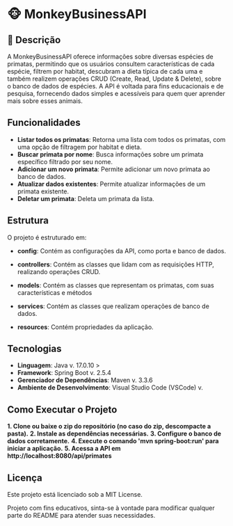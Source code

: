 # :monkey_face: MonkeyBusinessAPI

## :memo: Descrição

A MonkeyBusinessAPI oferece informações sobre diversas espécies de primatas, permitindo que os usuários consultem características de cada espécie, filtrem por habitat, descubram a dieta típica de cada uma e também realizem operações CRUD (Create, Read, Update & Delete), sobre o banco de dados de espécies. A API é voltada para fins educacionais e de pesquisa, fornecendo dados simples e acessíveis para quem quer aprender mais sobre esses animais.

## Funcionalidades

- **Listar todos os primatas**: Retorna uma lista com todos os primatas, com uma opção de filtragem por habitat e dieta.
- **Buscar primata por nome**: Busca informações sobre um primata específico filtrado por seu nome.
- **Adicionar um novo primata**: Permite adicionar um novo primata ao banco de dados.
- **Atualizar dados existentes**: Permite atualizar informações de um primata existente.
- **Deletar um primata**: Deleta um primata da lista.

## Estrutura

O projeto é estruturado em:

- **config**: Contém as configurações da API, como porta e banco de dados.

- **controllers**: Contém as classes que lidam com as requisições HTTP, realizando operações CRUD.

- **models**: Contém as classes que representam os primatas, com suas características e métodos

- **services**: Contém as classes que realizam operações de banco de dados.

- **resources**: Contém propriedades da aplicação.

## Tecnologias

- **Linguagem**: Java v. 17.0.10 >
- **Framework**: Spring Boot v. 2.5.4 
- **Gerenciador de Dependências**: Maven v. 3.3.6
- **Ambiente de Desenvolvimento**: Visual Studio Code (VSCode) v. 


## Como Executar o Projeto

**1. Clone ou baixe o zip do repositório (no caso do zip, descompacte a pasta).**
**2. Instale as dependências necessárias.**
**3. Configure o banco de dados corretamente.**
**4. Execute o comando 'mvn spring-boot:run' para iniciar a aplicação.**
**5. Acessa a API em http://localhost:8080/api/primates**

## Licença

Este projeto está licenciado sob a MIT License.

Projeto com fins educativos, sinta-se à vontade para modificar qualquer parte do README para atender suas necessidades.